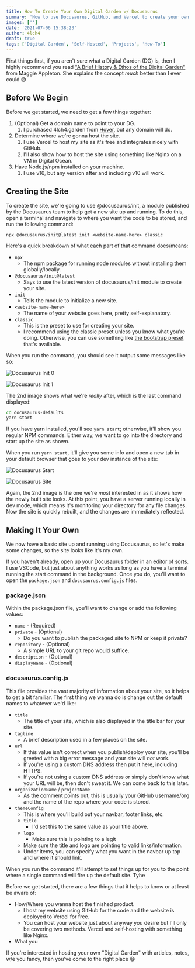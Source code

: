 ```yaml
---
title: How To Create Your Own Digital Garden w/ Docusaurus
summary: 'How to use Docusaurus, GitHub, and Vercel to create your own Digital Garden.'
images: ['']
date: '2021-07-06 15:38:23'
author: 4lch4
draft: true
tags: ['Digital Garden', 'Self-Hosted', 'Projects', 'How-To']
---
```


First things first, if you aren't sure what a Digital Garden (DG) is, then I highly recommend you read ["A Brief History & Ethos of the Digital Garden"][0] from Maggie Appleton. She explains the concept _much_ better than I ever could 😅

## Before We Begin

Before we get started, we need to get a few things together:

1. (Optional) Get a domain name to point to your DG.
   1. I purchased 4lch4.garden from [Hover][1], but any domain will do.
2. Determine where we're gonna host the site.
   1. I use Vercel to host my site as it's free and integrates nicely with GitHub.
   2. I'll also show how to host the site using something like Nginx on a VM in Digital Ocean.
3. Have Node.js/npm installed on your machine.
   1. I use v16, but any version after and including v10 will work.

## Creating the Site

To create the site, we're going to use @docusaurus/init, a module published by the Docusaurus team to help get a new site up and running. To do this, open a terminal and navigate to where you want the code to be stored, and run the following command:

`npx @docusaurus/init@latest init <website-name-here> classic`

Here's a quick breakdown of what each part of that command does/means:

- `npx`
  - The npm package for running node modules without installing them globally/locally.
- `@docusaurus/init@latest`
  - Says to use the latest version of docusaurus/init module to create your site.
- `init`
  - Tells the module to initialize a new site.
- `<website-name-here>`
  - The name of your website goes here, pretty self-explanatory.
- `classic`
  - This is the preset to use for creating your site.
  - I recommend using the classic preset unless you know what you're doing. Otherwise, you can use something like [the bootstrap preset][2] that's available.

When you run the command, you should see it output some messages like so:

![Docusaurus Init 0](../../../../public/static/images/posts/Digital-Garden/Docusaurus-Init-0.png)

![Docusaurus Init 1](../../../../public/static/images/posts/Digital-Garden/Docusaurus-Init-1.png)

The 2nd image shows what we're _really_ after, which is the last command displayed:

```bash
cd docusaurus-defaults
yarn start
```

If you have yarn installed, you'll see `yarn start`; otherwise, it'll show you regular NPM commands. Either way, we want to go into the directory and start up the site as shown.

When you run `yarn start`, it'll give you some info and open a new tab in your default browser that goes to your dev instance of the site:

![Docusaurus Start](../../../../public/static/images/posts/Digital-Garden/Docusaurus-Start-0.png)

![Docusaurus Site](../../../../public/static/images/posts/Digital-Garden/Docusaurus-Site-0.png)

Again, the 2nd image is the one we're _most_ interested in as it shows how the newly built site looks. At this point, you have a server running locally in dev mode, which means it's monitoring your directory for any file changes. Now the site is quickly rebuilt, and the changes are immediately reflected.

## Making It Your Own

We now have a basic site up and running using Docusaurus, so let's make some changes, so the site looks like it's my own.

If you haven't already, open up your Docusaurus folder in an editor of sorts. I use VSCode, but just about anything works as long as you have a terminal running the start command in the background. Once you do, you'll want to open the `package.json` and `docusaurus.config.js` files.

### package.json

Within the package.json file, you'll want to change or add the following values:

- `name` - (Required)
- `private` - (Optional)
  - Do you want to publish the packaged site to NPM or keep it private?
- `repository` - (Optional)
  - A simple URL to your git repo would suffice.
- `description` - (Optional)
- `displayName` - (Optional)

### docusaurus.config.js

This file provides the vast majority of information about your site, so it helps to get a bit familiar. The first thing we wanna do is change out the default names to whatever we'd like:

- `title`
  - The title of your site, which is also displayed in the title bar for your site.
- `tagline`
  - A brief description used in a few places on the site.
- `url`
  - If this value isn't correct when you publish/deploy your site, you'll be greeted with a big error message and your site will _not_ work.
  - If you're using a custom DNS address then put it here, including HTTPS.
  - If you're not using a custom DNS address or simply don't know what your URL will be, then don't sweat it. We can come back to this later.
- `organizationName` / `projectName`
  - As the comment points out, this is usually your GitHub username/org and the name of the repo where your code is stored.
- `themeConfig`
  - This is where you'll build out your navbar, footer links, etc.
  - `title`
    - I'd set this to the same value as your title above.
  - `logo`
    - Make sure this is pointing to a legit
  - Make sure the title and logo are pointing to valid links/information.
  - Under items, you can specify what you want in the navbar up top and where it should link.

When you run the command it'll attempt to set things up for you to the point where a single command will fire up the default site. Tyhe

Before we get started, there are a few things that it helps to know or at least be aware of:

- How/Where you wanna host the finished product.
  - I host my website using GitHub for the code and the website is deployed to Vercel for free.
  - You can host your website just about anyway you desire but I'll only be covering two methods. Vercel and self-hosting with something like Nginx.
- What you 

If you're interested in hosting your own "Digital Garden" with articles, notes, w/e you fancy, then you've come to the right place 😅

[0]: https://maggieappleton.com/garden-history
[1]: http://hover.com/
[2]: https://docusaurus.io/docs/presets#docusauruspreset-bootstrap
